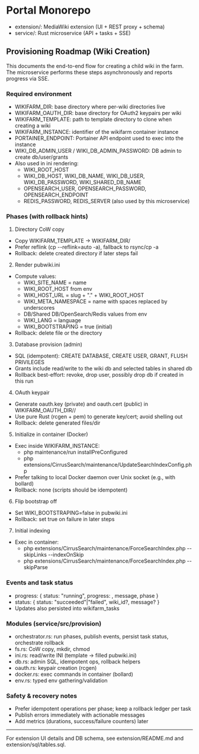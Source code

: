 # Portal Monorepo

- extension/: MediaWiki extension (UI + REST proxy + schema)
- service/: Rust microservice (API + tasks + SSE)

## Provisioning Roadmap (Wiki Creation)

This documents the end-to-end flow for creating a child wiki in the farm. The microservice performs these steps asynchronously and reports progress via SSE.

### Required environment

- WIKIFARM_DIR: base directory where per-wiki directories live
- WIKIFARM_OAUTH_DIR: base directory for OAuth2 keypairs per wiki
- WIKIFARM_TEMPLATE: path to template directory to clone when creating a wiki
- WIKIFARM_INSTANCE: identifier of the wikifarm container instance
- PORTAINER_ENDPOINT: Portainer API endpoint used to exec into the instance
- WIKI_DB_ADMIN_USER / WIKI_DB_ADMIN_PASSWORD: DB admin to create db/user/grants
- Also used in ini rendering:
  - WIKI_ROOT_HOST
  - WIKI_DB_HOST, WIKI_DB_NAME, WIKI_DB_USER, WIKI_DB_PASSWORD, WIKI_SHARED_DB_NAME
  - OPENSEARCH_USER, OPENSEARCH_PASSWORD, OPENSEARCH_ENDPOINT
  - REDIS_PASSWORD, REDIS_SERVER (also used by this microservice)

### Phases (with rollback hints)

1) Directory CoW copy
- Copy WIKIFARM_TEMPLATE -> WIKIFARM_DIR/<slug>
- Prefer reflink (cp --reflink=auto -a), fallback to rsync/cp -a
- Rollback: delete created directory if later steps fail

2) Render pubwiki.ini
- Compute values:
  - WIKI_SITE_NAME = name
  - WIKI_ROOT_HOST from env
  - WIKI_HOST_URL = slug + "." + WIKI_ROOT_HOST
  - WIKI_META_NAMESPACE = name with spaces replaced by underscores
  - DB/Shared DB/OpenSearch/Redis values from env
  - WIKI_LANG = language
  - WIKI_BOOTSTRAPING = true (initial)
- Rollback: delete file or the directory

3) Database provision (admin)
- SQL (idempotent): CREATE DATABASE, CREATE USER, GRANT, FLUSH PRIVILEGES
- Grants include read/write to the wiki db and selected tables in shared db
- Rollback best-effort: revoke, drop user, possibly drop db if created in this run

4) OAuth keypair
- Generate oauth.key (private) and oauth.cert (public) in WIKIFARM_OAUTH_DIR/<slug>/
- Use pure Rust (rcgen + pem) to generate key/cert; avoid shelling out
- Rollback: delete generated files/dir

5) Initialize in container (Docker)
- Exec inside WIKIFARM_INSTANCE:
  - php maintenance/run installPreConfigured
  - php extensions/CirrusSearch/maintenance/UpdateSearchIndexConfig.php
- Prefer talking to local Docker daemon over Unix socket (e.g., with bollard)
- Rollback: none (scripts should be idempotent)

6) Flip bootstrap off
- Set WIKI_BOOTSTRAPING=false in pubwiki.ini
- Rollback: set true on failure in later steps

7) Initial indexing
- Exec in container:
  - php extensions/CirrusSearch/maintenance/ForceSearchIndex.php --skipLinks --indexOnSkip
  - php extensions/CirrusSearch/maintenance/ForceSearchIndex.php --skipParse

### Events and task status
- progress: { status: "running", progress: <int>, message, phase }
- status: { status: "succeeded"|"failed", wiki_id?, message? }
- Updates also persisted into wikifarm_tasks

### Modules (service/src/provision)
- orchestrator.rs: run phases, publish events, persist task status, orchestrate rollback
- fs.rs: CoW copy, mkdir, chmod
- ini.rs: read/write INI (template -> filled pubwiki.ini)
- db.rs: admin SQL, idempotent ops, rollback helpers
- oauth.rs: keypair creation (rcgen)
- docker.rs: exec commands in container (bollard)
- env.rs: typed env gathering/validation

### Safety & recovery notes
- Prefer idempotent operations per phase; keep a rollback ledger per task
- Publish errors immediately with actionable messages
- Add metrics (durations, success/failure counters) later

---

For extension UI details and DB schema, see extension/README.md and extension/sql/tables.sql.